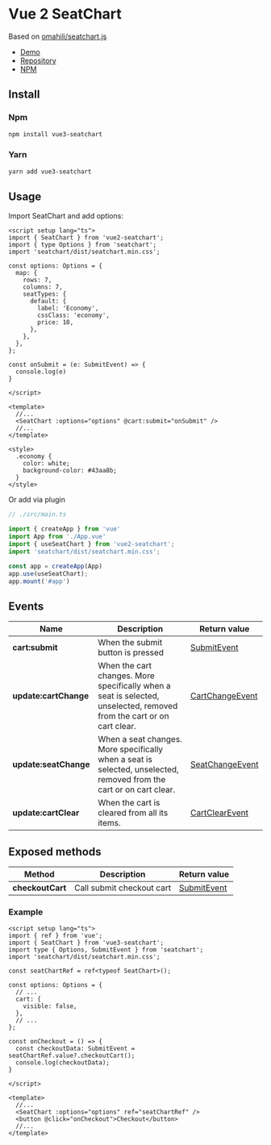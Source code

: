 # Vue 2 SeatChart

Based on [omahili/seatchart.js](https://github.com/omahili/seatchart.js)

- [Demo](https://alexleonnovak.github.io/vue2-seatchart/)
- [Repository](https://github.com/AlexLeonNovak/vue2-seatchart)
- [NPM](https://www.npmjs.com/package/vue2-seatchart)

## Install
### Npm
```bash
npm install vue3-seatchart
```
### Yarn
```bash
yarn add vue3-seatchart
```
## Usage
Import SeatChart and add options:
```vue
<script setup lang="ts">
import { SeatChart } from 'vue2-seatchart';
import { type Options } from 'seatchart';
import 'seatchart/dist/seatchart.min.css';

const options: Options = {
  map: {
    rows: 7,
    columns: 7,
    seatTypes: {
      default: {
        label: 'Economy',
        cssClass: 'economy',
        price: 10,
      },
    },
  },
};

const onSubmit = (e: SubmitEvent) => {
  console.log(e)
}

</script>

<template>
  //...
  <SeatChart :options="options" @cart:submit="onSubmit" />
  //...
</template>

<style>
  .economy {
    color: white;
    background-color: #43aa8b;
  }
</style>

```
Or add via plugin
```typescript
// ./src/main.ts

import { createApp } from 'vue'
import App from './App.vue'
import { useSeatChart } from 'vue2-seatchart';
import 'seatchart/dist/seatchart.min.css';

const app = createApp(App)
app.use(useSeatChart);
app.mount('#app')
```

## Events
| Name                  | Description                                                                                                           | Return value                                                                |
|-----------------------|-----------------------------------------------------------------------------------------------------------------------|-----------------------------------------------------------------------------|
| **cart:submit**       | When the submit button is pressed                                                                                     | [SubmitEvent](https://seatchart.js.org/interfaces/SubmitEvent.html)         | 
| **update:cartChange** | When the cart changes. More specifically when a seat is selected, unselected, removed from the cart or on cart clear. | [CartChangeEvent](https://seatchart.js.org/interfaces/CartChangeEvent.html) | 
| **update:seatChange** | When a seat changes. More specifically when a seat is selected, unselected, removed from the cart or on cart clear.   | [SeatChangeEvent](https://seatchart.js.org/interfaces/SeatChangeEvent.html) | 
| **update:cartClear**  | When the cart is cleared from all its items.                                                                          | [CartClearEvent](https://seatchart.js.org/interfaces/CartClearEvent.html)                                                          | 

## Exposed methods
| Method | Description | Return value |
| -- | -- | -- |
| **checkoutCart** | Call submit checkout cart | [SubmitEvent](https://seatchart.js.org/interfaces/SubmitEvent.html) |

### Example
```vue
<script setup lang="ts">
import { ref } from 'vue';
import { SeatChart } from 'vue3-seatchart';
import type { Options, SubmitEvent } from 'seatchart';
import 'seatchart/dist/seatchart.min.css';

const seatChartRef = ref<typeof SeatChart>();

const options: Options = {
  // ...
  cart: {
    visible: false,
  },
  // ...
};

const onCheckout = () => {
  const checkoutData: SubmitEvent = seatChartRef.value?.checkoutCart();
  console.log(checkoutData);
}

</script>

<template>
  //...
  <SeatChart :options="options" ref="seatChartRef" />
  <button @click="onCheckout">Checkout</button>
  //...
</template>
```
